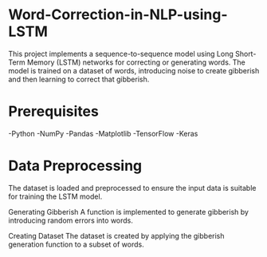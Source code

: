 # Word-Correction-in-NLP-using-LSTM
This project implements a sequence-to-sequence model using Long Short-Term Memory (LSTM) networks for correcting or generating words. The model is trained on a dataset of words, introducing noise to create gibberish and then learning to correct that gibberish.

# Prerequisites
-Python
-NumPy
-Pandas
-Matplotlib
-TensorFlow
-Keras

# Data Preprocessing
The dataset is loaded and preprocessed to ensure the input data is suitable for training the LSTM model.

Generating Gibberish
A function is implemented to generate gibberish by introducing random errors into words.

Creating Dataset
The dataset is created by applying the gibberish generation function to a subset of words.
